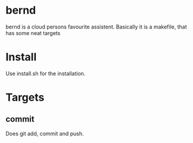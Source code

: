 # bernd
bernd is a cloud persons favourite assistent.
Basically it is a makefile, that has some neat targets

# Install
Use install.sh for the installation.

# Targets
## commit
Does git add, commit and push.